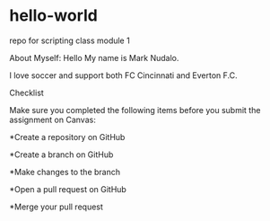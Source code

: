 # hello-world
repo for scripting class module 1

About Myself: 
Hello My name is Mark Nudalo.

I love soccer and support both FC Cincinnati and Everton F.C.

Checklist

Make sure you completed the following items before you submit the assignment on Canvas:

*Create a repository on GitHub

*Create a branch on GitHub
 
*Make changes to the branch
 
*Open a pull request on GitHub
 
*Merge your pull request
